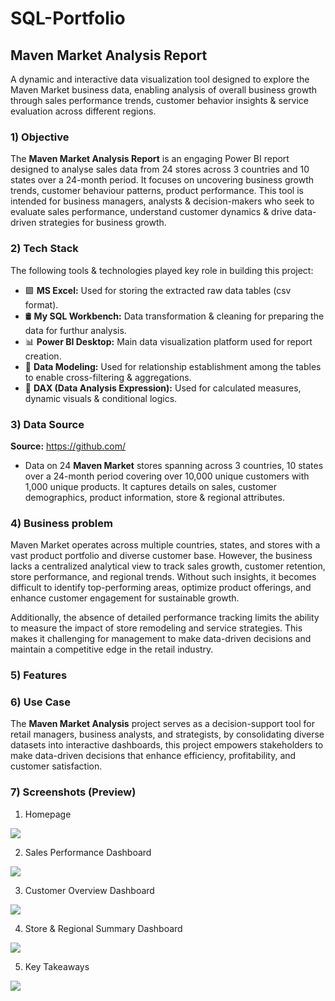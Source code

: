 # SQL-Portfolio
## Maven Market Analysis Report
A dynamic and interactive data visualization tool designed to explore the Maven Market business data, enabling analysis of overall business growth through sales performance trends, customer behavior insights & service evaluation across different regions. 

### 1) Objective
The **Maven Market Analysis Report** is an engaging Power BI report designed to analyse sales data from 24 stores across 3 countries and 10 states over a 24-month period. It focuses on uncovering business growth trends, customer behaviour patterns, product performance. This tool is intended for business managers, analysts & decision-makers who seek to evaluate sales performance, understand customer dynamics & drive data-driven strategies for business growth.

### 2) Tech Stack
The following tools & technologies played key role in building this project:
  - 🟩 **MS Excel:** Used for storing the extracted raw data tables (csv format).
  - 🛢️ **My SQL Workbench:** Data transformation & cleaning for preparing the data for furthur analysis.
  - 📊 **Power BI Desktop:** Main data visualization platform used for report creation.
  - 🔗 **Data Modeling:** Used for relationship establishment among the tables to enable cross-filtering & aggregations.
  - 🧠 **DAX (Data Analysis Expression):** Used for calculated measures, dynamic visuals & conditional logics.

### 3) Data Source
**Source:** https://github.com/ 
- Data on 24 **Maven Market** stores spanning across 3 countries, 10 states over a 24-month period covering over 10,000 unique customers with 1,000 unique products. It captures details on sales, customer demographics, product information, store & regional attributes.

### 4) Business problem
Maven Market operates across multiple countries, states, and stores with a vast product portfolio and diverse customer base. However, the business lacks a centralized analytical view to track sales growth, customer retention, store performance, and regional trends. Without such insights, it becomes difficult to identify top-performing areas, optimize product offerings, and enhance customer engagement for sustainable growth.

Additionally, the absence of detailed performance tracking limits the ability to measure the impact of store remodeling and service strategies. This makes it challenging for management to make data-driven decisions and maintain a competitive edge in the retail industry.

### 5) Features


### 6) Use Case
The **Maven Market Analysis** project serves as a decision-support tool for retail managers, business analysts, and strategists, by consolidating diverse datasets into interactive dashboards, this project empowers stakeholders to make data-driven decisions that enhance efficiency, profitability, and customer satisfaction.

### 7) Screenshots (Preview)
  1) Homepage <p align="center">
  <img src="https://github.com/vermaaditya01/SQL-Portfolio/blob/main/Project_snapshots/Home%20Page.png" />
</p>

  2) Sales Performance Dashboard <p align="center">
  <img src="https://github.com/vermaaditya01/SQL-Portfolio/blob/main/Project_snapshots/Sales%20Performance%20Dashboard.png" />
</p>

  3) Customer Overview Dashboard <p align="center">
  <img src="https://github.com/vermaaditya01/SQL-Portfolio/blob/main/Project_snapshots/Customer%20Overview%20Dashboard.png" />
</p>

  4) Store & Regional Summary Dashboard <p align="center">
  <img src="https://github.com/vermaaditya01/SQL-Portfolio/blob/main/Project_snapshots/Store%20%26%20Regional%20Summary%20Dashboard.png" />
</p>

  5) Key Takeaways <p align="center">
  <img src="https://github.com/vermaaditya01/SQL-Portfolio/blob/main/Project_snapshots/Key%20Takeaways.png" />
</p>

